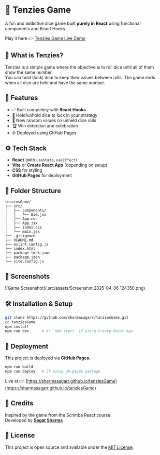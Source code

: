 # 🎲 Tenzies Game

A fun and addictive dice game built **purely in React** using functional components and React Hooks.

Play it here 👉 [Tenzies Game Live Demo](https://sharmasagarr.github.io/tanziesGame)

## 📌 What is Tenzies?

Tenzies is a simple game where the objective is to roll dice until all of them show the same number.  
You can hold (lock) dice to keep their values between rolls. The game ends when all dice are held and have the same number.

## 🚀 Features

- ✅ Built completely with **React Hooks**
- 🎯 Hold/unhold dice to lock in your strategy
- 🎲 New random values on unheld dice rolls
- 🏆 Win detection and celebration
- 🌐 Deployed using GitHub Pages

## ⚙️ Tech Stack

- **React** (with `useState`, `useEffect`)
- **Vite** or **Create React App** (depending on setup)
- **CSS** for styling
- **GitHub Pages** for deployment

## 📁 Folder Structure

```
tenziesGame/
├── src/
│   ├── components/
│   │   └── Die.jsx
│   ├── App.css
|   ├── App.jsx
│   ├── index.css
│   └── main.jsx
├── .gitignore
├── README.md
├── eslint.config.js
├── index.html
├── package-lock.json
├── package.json
└── vite.config.js
```

## 📸 Screenshots

![Game Screenshot](.src/assets/Screenshot 2025-04-06 124350.png)


## 🛠️ Installation & Setup

```bash
git clone https://github.com/sharmasagarr/tanziesGame.git
cd tanziesGame
npm install
npm run dev      # or `npm start` if using Create React App
```

## 🚀 Deployment

This project is deployed via **GitHub Pages**.

```bash
npm run build
npm run deploy   # if using gh-pages package
```

Live at 👉 [https://sharmasagarr.github.io/tanziesGame](https://sharmasagarr.github.io/tanziesGame)

## 🙌 Credits

Inspired by the game from the Scrimba React course.  
Developed by **[Sagar Sharma](https://github.com/sharmasagarr)**

## 📄 License

This project is open source and available under the [MIT License](LICENSE).

